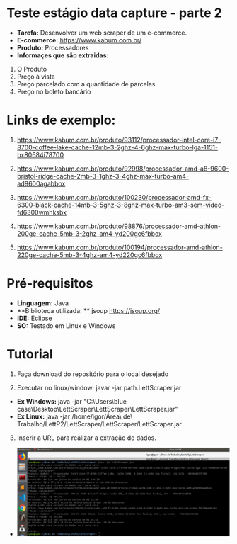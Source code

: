 # Teste estágio data capture - parte 2

- **Tarefa:** Desenvolver um web scraper de um e-commerce.
- **E-commerce:** https://www.kabum.com.br/
- **Produto:** Processadores
- **Informaçes que são extraidas:**
1. O Produto
2. Preço à vista
3. Preço parcelado com a quantidade de parcelas
4. Preço no boleto bancário

# Links de exemplo:
1. https://www.kabum.com.br/produto/93112/processador-intel-core-i7-8700-coffee-lake-cache-12mb-3-2ghz-4-6ghz-max-turbo-lga-1151-bx80684i78700

2. https://www.kabum.com.br/produto/92998/processador-amd-a8-9600-bristol-ridge-cache-2mb-3-1ghz-3-4ghz-max-turbo-am4-ad9600agabbox

3. https://www.kabum.com.br/produto/100230/processador-amd-fx-6300-black-cache-14mb-3-5ghz-3-8ghz-max-turbo-am3-sem-video-fd6300wmhksbx

4. https://www.kabum.com.br/produto/98876/processador-amd-athlon-200ge-cache-5mb-3-2ghz-am4-yd200gc6fbbox

5. https://www.kabum.com.br/produto/100194/processador-amd-athlon-220ge-cache-5mb-3-4ghz-am4-yd220gc6fbbox

# Pré-requisitos

- **Linguagem:** Java
- **Biblioteca utilizada: ** jsoup https://jsoup.org/
- **IDE:** Eclipse
- **SO:** Testado em Linux e Windows


# Tutorial

1. Faça download do repositório para o local desejado

2. Executar no linux/window:
javar -jar path\.LettScraper.jar

- **Ex Windows:** java -jar "C:\Users\blue case\Desktop\LettScraper\LettScraper\LettScraper.jar"
- **Ex Linux:** java -jar /home/igor/Área\ de\ Trabalho/LettP2/LettScraper/LettScraper/LettScraper.jar 

 3. Inserir a URL para realizar a extração de dados.
 - ![](https://github.com/igorbnl/LettScraper/blob/master/LettScraper/exUSO.png)
